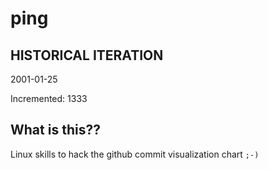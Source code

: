 # ping

## HISTORICAL ITERATION
2001-01-25

Incremented: 1333

## What is this?? 
Linux skills to hack the github commit visualization chart `;-)`
